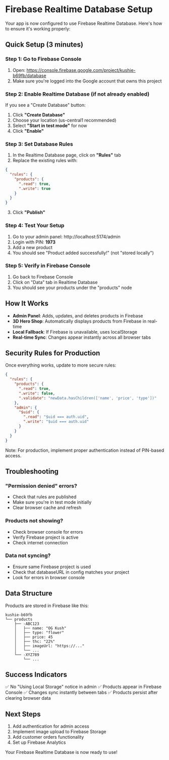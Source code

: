 # Firebase Realtime Database Setup

Your app is now configured to use Firebase Realtime Database. Here's how to ensure it's working properly:

## Quick Setup (3 minutes)

### Step 1: Go to Firebase Console

1. Open: https://console.firebase.google.com/project/kushie-b69fb/database
2. Make sure you're logged into the Google account that owns this project

### Step 2: Enable Realtime Database (if not already enabled)

If you see a "Create Database" button:
1. Click **"Create Database"**
2. Choose your location (us-central1 recommended)
3. Select **"Start in test mode"** for now
4. Click **"Enable"**

### Step 3: Set Database Rules

1. In the Realtime Database page, click on **"Rules"** tab
2. Replace the existing rules with:

```json
{
  "rules": {
    "products": {
      ".read": true,
      ".write": true
    }
  }
}
```

3. Click **"Publish"**

### Step 4: Test Your Setup

1. Go to your admin panel: http://localhost:5174/admin
2. Login with PIN: **1973**
3. Add a new product
4. You should see "Product added successfully!" (not "stored locally")

### Step 5: Verify in Firebase Console

1. Go back to Firebase Console
2. Click on "Data" tab in Realtime Database
3. You should see your products under the "products" node

## How It Works

- **Admin Panel**: Adds, updates, and deletes products in Firebase
- **3D Hero Shop**: Automatically displays products from Firebase in real-time
- **Local Fallback**: If Firebase is unavailable, uses localStorage
- **Real-time Sync**: Changes appear instantly across all browser tabs

## Security Rules for Production

Once everything works, update to more secure rules:

```json
{
  "rules": {
    "products": {
      ".read": true,
      ".write": false,
      ".validate": "newData.hasChildren(['name', 'price', 'type'])"
    },
    "admin": {
      "$uid": {
        ".read": "$uid === auth.uid",
        ".write": "$uid === auth.uid"
      }
    }
  }
}
```

Note: For production, implement proper authentication instead of PIN-based access.

## Troubleshooting

### "Permission denied" errors?
- Check that rules are published
- Make sure you're in test mode initially
- Clear browser cache and refresh

### Products not showing?
- Check browser console for errors
- Verify Firebase project is active
- Check internet connection

### Data not syncing?
- Ensure same Firebase project is used
- Check that databaseURL in config matches your project
- Look for errors in browser console

## Data Structure

Products are stored in Firebase like this:
```
kushie-b69fb
└── products
    ├── -ABC123
    │   ├── name: "OG Kush"
    │   ├── type: "flower"
    │   ├── price: 45
    │   ├── thc: "22%"
    │   ├── imageUrl: "https://..."
    │   └── ...
    └── -XYZ789
        └── ...
```

## Success Indicators

✅ No "Using Local Storage" notice in admin
✅ Products appear in Firebase Console
✅ Changes sync instantly between tabs
✅ Products persist after clearing browser data

## Next Steps

1. Add authentication for admin access
2. Implement image upload to Firebase Storage
3. Add customer orders functionality
4. Set up Firebase Analytics

Your Firebase Realtime Database is now ready to use!